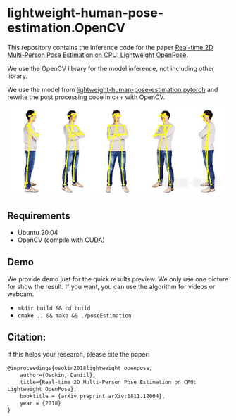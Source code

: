 # lightweight-human-pose-estimation.OpenCV

This repository contains the inference code for the paper [Real-time 2D Multi-Person Pose Estimation on CPU: Lightweight OpenPose](https://arxiv.org/pdf/1811.12004.pdf).

We use the OpenCV library for the model inference, not including other library.

We use the model from [lightweight-human-pose-estimation.pytorch](https://github.com/Daniil-Osokin/lightweight-human-pose-estimation.pytorch) and rewrite the post processing code in c++ with OpenCV.

<p align="center">
  <img src="output.jpg" />
</p>

## Requirements

* Ubuntu 20.04
* OpenCV (compile with CUDA)

## Demo
We provide demo just for the quick results preview. We only use one picture for show the result.
If you want, you can use the algorithm for videos or webcam.
* `mkdir build && cd build`
* `cmake .. && make && ./poseEstimation`

## Citation:

If this helps your research, please cite the paper:

```
@inproceedings{osokin2018lightweight_openpose,
    author={Osokin, Daniil},
    title={Real-time 2D Multi-Person Pose Estimation on CPU: Lightweight OpenPose},
    booktitle = {arXiv preprint arXiv:1811.12004},
    year = {2018}
}
```